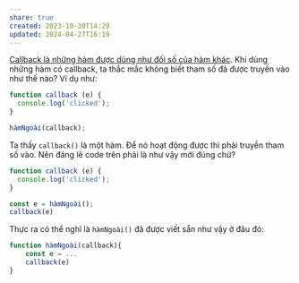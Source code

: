 ```yaml
---
share: true
created: 2023-10-30T14:29
updated: 2024-04-27T16:19
---
```


[Callback là những hàm được dùng như đối số của hàm khác](./Callback%20l%C3%A0%20nh%E1%BB%AFng%20h%C3%A0m%20%C4%91%C6%B0%E1%BB%A3c%20d%C3%B9ng%20nh%C6%B0%20%C4%91%E1%BB%91i%20s%E1%BB%91%20c%E1%BB%A7a%20h%C3%A0m%20kh%C3%A1c.md). Khi dùng những hàm có callback, ta thắc mắc không biết tham số đã được truyền vào như thế nào? Ví dụ như:
```js
function callback (e) {
  console.log('clicked');
}

hàmNgoài(callback);
```

Ta thấy `callback()` là một hàm. Để nó hoạt động được thì phải truyền tham số vào. Nên đáng lẽ code trên phải là như vậy mới đúng chứ?

```js
function callback (e) {
  console.log('clicked');
}

const e = hàmNgoài();
callback(e)
```

Thực ra có thể nghĩ là `hàmNgoài()` đã được viết sẵn như vậy ở đâu đó:
```js
function hàmNgoài(callback){
	const e = ...
	callback(e)
} 
```